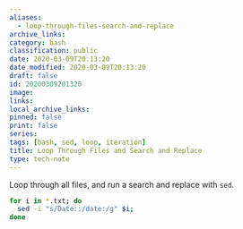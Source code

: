 ```yaml
---
aliases:
  - loop-through-files-search-and-replace
archive_links: 
category: bash
classification: public
date: 2020-03-09T20:13:20
date_modified: 2020-03-09T20:13:20
draft: false
id: 20200309201320
image: 
links: 
local_archive_links: 
pinned: false
print: false
series: 
tags: [bash, sed, loop, iteration]
title: Loop Through Files and Search and Replace
type: tech-note
---
```


Loop through all files, and run a search and replace with `sed`.

```sh
for i in *.txt; do
  sed -i "s/Date::/date:/g" $i;
done
```

